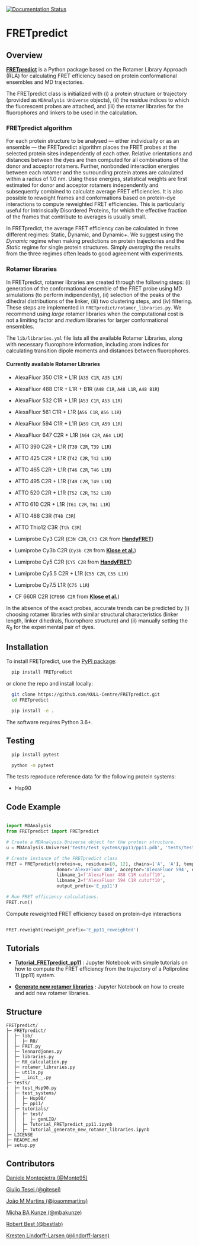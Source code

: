 [![Documentation Status](https://readthedocs.org/projects/fretpredict/badge/?version=latest)](https://fretpredict.readthedocs.io/en/latest/?badge=latest)

FRETpredict
===========

Overview
--------

__[FRETpredict](https://doi.org/10.1101/2023.01.27.525885)__ is a Python package based on the Rotamer Library Approach (RLA) for calculating FRET efficiency based on protein conformational ensembles and MD trajectories.

The FRETpredict class is initialized with (i) a protein structure or trajectory (provided as `MDAnalysis Universe` objects), (ii) the residue indices to which the fluorescent probes are attached, and (iii) the rotamer libraries for the fluorophores and linkers to be used in the calculation.

### FRETpredict algorithm

For each protein structure to be analysed — either individually or as an ensemble — the FRETpredict algorithm places the FRET probes at the selected protein sites independently of each other. Relative orientations and distances between the dyes are then computed for all combinations of the donor and acceptor rotamers. Further, nonbonded interaction energies between each rotamer and the surrounding protein atoms are calculated within a radius of 1.0 nm. Using these energies, statistical weights are first estimated for donor and acceptor rotamers independently and subsequently combined to calculate average FRET efficiencies. It is also possible to reweight frames and conformations based on protein-dye interactions to compute reweighted FRET efficiencies. This is particularly useful for Intrinsically Disordered Proteins, for which the effective fraction of the frames that contribute to averages is usually small.

In FRETpredict, the average FRET efficiency can be calculated in three different regimes: Static, Dynamic, and Dynamic+. We suggest using the _Dynamic_ regime when making predictions on protein trajectories and the _Static_ regime for single protein structures. Simply _averaging_ the results from the three regimes often leads to good agreement with experiments.


### Rotamer libraries
In FRETpredict, rotamer libraries are created through the following steps: (i) generation of the conformational ensemble of the FRET probe using MD simulations (to perform indipendently), (ii) selection of the peaks of the dihedral distributions of the linker, (iii) two clustering steps, and (iv) filtering. These steps are implemented in `FRETpredict/rotamer_libraries.py`. We recommend using _large_ rotamer libraries when the computational cost is not a limiting factor and _medium_ libraries for larger conformational ensembles.

The `lib/libraries.yml` file lists all the available Rotamer Libraries, along with necessary fluorophore information, including atom indices for calculating transition dipole moments and distances between fluorophores.

#### Currently available Rotamer Libraries
- AlexaFluor 350 C1R + L1R (`A35 C1R`, `A35 L1R`)
- AlexaFluor 488 C1R + L1R + B1R (`A48 C1R`, `A48 L1R`, `A48 B1R`)
- AlexaFluor 532 C1R + L1R (`A53 C1R`, `A53 L1R`)
- AlexaFluor 561 C1R + L1R (`A56 C1R`, `A56 L1R`)
- AlexaFluor 594 C1R + L1R (`A59 C1R`, `A59 L1R`)
- AlexaFluor 647 C2R + L1R (`A64 C2R`, `A64 L1R`)

- ATTO 390 C2R + L1R (`T39 C2R`, `T39 L1R`)
- ATTO 425 C2R + L1R (`T42 C2R`, `T42 L1R`)
- ATTO 465 C2R + L1R (`T46 C2R`, `T46 L1R`)
- ATTO 495 C2R + L1R (`T49 C2R`, `T49 L1R`)
- ATTO 520 C2R + L1R (`T52 C2R`, `T52 L1R`)
- ATTO 610 C2R + L1R (`T61 C2R`, `T61 L1R`)
- ATTO 488 C3R (`T48 C3R`)
- ATTO Thio12 C3R (`Tth C3R`)

- Lumiprobe Cy3 C2R (`C3N C2R`, `CY3 C2R` from __[HandyFRET](https://karri.anu.edu.au/handy/rl.html)__)
- Lumiprobe Cy3b C2R (`Cy3b C2R` from __[Klose et al.](https://doi.org/10.1016/j.bpj.2021.09.021)__)
- Lumiprobe Cy5 C2R (`CY5 C2R` from __[HandyFRET](https://karri.anu.edu.au/handy/rl.html)__)
- Lumiprobe Cy5.5 C2R + L1R (`C55 C2R`, `C55 L1R`)
- Lumiprobe Cy7.5 L1R (`C75 L1R`)

- CF 660R C2R (`CF660 C2R` from __[Klose et al.](https://doi.org/10.1016/j.bpj.2021.09.021)__)

In the absence of the exact probes, accurate trends can be predicted by (i) choosing rotamer libraries with similar structural characteristics (linker length, linker dihedrals, fluorophore structure) and (ii) manually setting the $R_0$ for the experimental pair of dyes.

Installation
------------

To install FRETpredict, use the [PyPI package](https://pypi.org/project/FRETpredict):

```bash
  pip install FRETpredict
```

or clone the repo and install locally:

```bash
  git clone https://github.com/KULL-Centre/FRETpredict.git
  cd FRETpredict

  pip install -e . 
```

The software requires Python 3.6+.

Testing
-------

```bash
  pip install pytest

  python -m pytest
```
The tests reproduce reference data for the following protein systems:
- Hsp90

Code Example
------------

```python

import MDAnalysis
from FRETpredict import FRETpredict

# Create a MDAnalysis.Universe object for the protein structure.
u = MDAnalysis.Universe('tests/test_systems/pp11/pp11.pdb', 'tests/test_systems/pp11/pp11.xtc')

# Create instance of the FRETpredict class
FRET = FRETpredict(protein=u, residues=[0, 12], chains=['A', 'A'], temperature=298, 
                   donor='AlexaFluor 488', acceptor='AlexaFluor 594', electrostatic=True,
                   libname_1=f'AlexaFluor 488 C1R cutoff10',
                   libname_2=f'AlexaFluor 594 C1R cutoff10',  
                   output_prefix='E_pp11')

# Run FRET efficiency calculations.
FRET.run()

```
Compute reweighted FRET efficiency based on protein-dye interactions

```python

FRET.reweight(reweight_prefix='E_pp11_reweighted')

```


Tutorials
---------

- __[Tutorial_FRETpredict_pp11](https://github.com/Monte95/FRETpredict/blob/62ee39e82e82691a237da8e927d686378aff5fb1/tests/tutorials/Tutorial_FRETpredict_pp11.ipynb)__ : Jupyter Notebook with simple tutorials on how to compute the FRET efficiency from the trajectory of a Poliproline 11 (pp11) system.

- __[Generate new rotamer libraries](https://github.com/Monte95/FRETpredict/blob/eef8bf0d219109ada605e943ecc4b1aa9dde86df/tests/tutorials/Tutorial_generate_new_rotamer_libraries.ipynb)__ : Jupyter Notebook on how to create and add new rotamer libraries.


Structure
---------
```
FRETpredict/
├─ FRETpredict/
│  ├─ lib/
│  │  ├─ R0/
│  ├─ FRET.py
│  ├─ lennardjones.py
│  ├─ libraries.py
│  ├─ R0_calculation.py
│  ├─ rotamer_libraries.py
│  ├─ utils.py
│  ├─ __init__.py
├─ tests/
|  ├─ test_Hsp90.py
│  ├─ test_systems/
│  │  ├─ Hsp90/
│  │  ├─ pp11/
│  ├─ tutorials/
│  │  ├─ test/
│  │  |  ├─ genLIB/
│  │  ├─ Tutorial_FRETpredict_pp11.ipynb
│  │  ├─ Tutorial_generate_new_rotamer_libraries.ipynb
├─ LICENSE
├─ README.md
├─ setup.py
```

Contributors
-------------

[Daniele Montepietra (@Monte95)](https://github.com/Monte95)

[Giulio Tesei (@gitesei)](https://github.com/gitesei)

[João M Martins (@joaommartins)](https://github.com/joaommartins)

[Micha BA Kunze (@mbakunze)](https://github.com/mbakunze)

[Robert Best (@bestlab)](https://github.com/bestlab)

[Kresten Lindorff-Larsen (@lindorff-larsen)](https://github.com/lindorff-larsen)
